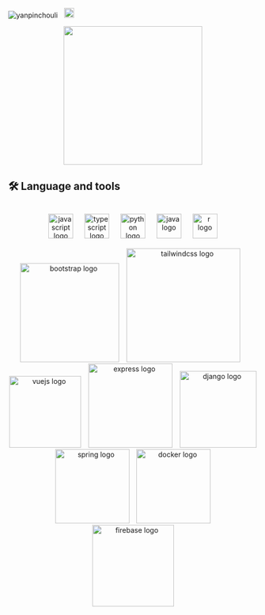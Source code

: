 <span align="left"><img src="https://komarev.com/ghpvc/?username=yanpinchouli&label=Profile%20views&color=0e75b6&style=flat" alt="yanpinchouli" /></span>
<img width="5" />
<a href="https://www.linkedin.com/in/yanpin" target="_blank"><img src="https://raw.githubusercontent.com/maurodesouza/profile-readme-generator/master/src/assets/icons/social/linkedin/default.svg" width="20" alt="linkedin logo"  /></a>

<div align="center">
  <img height="280" src="https://github.com/yanpinchouli/yanpinchouli/assets/91281982/97d0fcd3-4485-4a8b-892d-fa9dd660b166"  />
</div>

<h2 align="left">🛠 Language and tools</h2>

<br clear="both">

<div align="center">
  <img src="https://skillicons.dev/icons?i=js" width="50" alt="javascript logo"  />
  <img width="15" />
  <img src="https://skillicons.dev/icons?i=ts" width="50" alt="typescript logo"  />
  <img width="15" />
  <img src="https://cdn.jsdelivr.net/gh/devicons/devicon/icons/python/python-original.svg" width="50" alt="python logo"  />
  <img width="15" />
  <img src="https://cdn.jsdelivr.net/gh/devicons/devicon/icons/java/java-original.svg" width="50" alt="java logo"  />
  <img width="15" />
  <img src="https://cdn.simpleicons.org/r/276DC3" width="50" alt="r logo"  />
</div>

<br clear="both">

<div align="center">
  <img src="https://img.shields.io/badge/Bootstrap-7952B3?logo=bootstrap&logoColor=white&style=for-the-badge" width="200" alt="bootstrap logo"  />
  <img width="7" />
  <img src="https://img.shields.io/badge/Tailwind CSS-06B6D4?logo=tailwindcss&logoColor=black&style=for-the-badge" width="230" alt="tailwindcss logo"  />
  <img width="7" />
  <img src="https://img.shields.io/badge/Vue.js-4FC08D?logo=vuedotjs&logoColor=black&style=for-the-badge" width="145" alt="vuejs logo"  />
  <img width="7" />
  <img src="https://img.shields.io/badge/Express-000000?logo=express&logoColor=white&style=for-the-badge" width="170" alt="express logo"  />
  <img width="7" />
  <img src="https://img.shields.io/badge/Django-092E20?logo=django&logoColor=white&style=for-the-badge" width="155" alt="django logo"  />
  <img width="7" />
  <img src="https://img.shields.io/badge/Spring-6DB33F?logo=spring&logoColor=black&style=for-the-badge" width="150" alt="spring logo"  />
  <img width="7" />
  <img src="https://img.shields.io/badge/Docker-2496ED?logo=docker&logoColor=white&style=for-the-badge" width="150" alt="docker logo"  />
  <img width="7" />
  <img src="https://img.shields.io/badge/Firebase-FFCA28?logo=firebase&logoColor=black&style=for-the-badge" width="165" alt="firebase logo"  />
</div>

